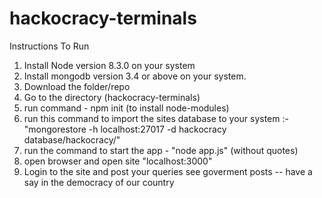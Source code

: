 # hackocracy-terminals
Instructions To Run

1. Install Node version 8.3.0 on your system
2. Install mongodb version 3.4 or above on your system.
2. Download the folder/repo
3. Go to the directory (hackocracy-terminals) 
4. run command - npm init      (to install node-modules)
5. run this command to import the sites database to your system  :-    "mongorestore -h localhost:27017 -d hackocracy database/hackocracy/"
6. run the command to start the app - "node app.js" (without quotes)
7. open browser and open site "localhost:3000"
8. Login to the site and post your queries see goverment posts -- have a say in the democracy of our country

